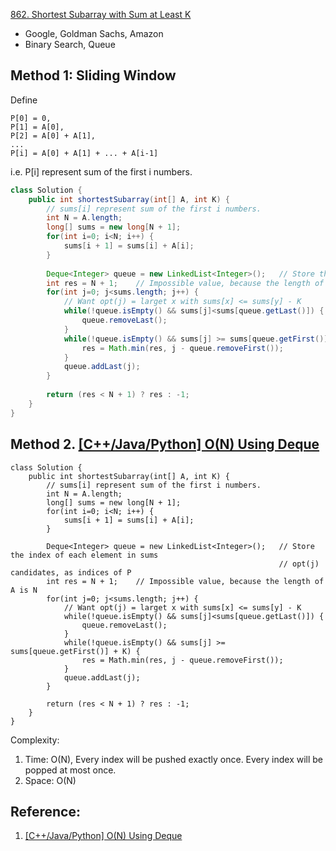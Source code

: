 [862. Shortest Subarray with Sum at Least K](https://leetcode.com/problems/shortest-subarray-with-sum-at-least-k/)

* Google, Goldman Sachs, Amazon
* Binary Search, Queue


## Method 1: Sliding Window
Define
```
P[0] = 0,   
P[1] = A[0],    
P[2] = A[0] + A[1], 
...
P[i] = A[0] + A[1] + ... + A[i-1]   
```
i.e. P[i] represent sum of the first i numbers.

```java 
class Solution {
    public int shortestSubarray(int[] A, int K) {
        // sums[i] represent sum of the first i numbers.
        int N = A.length;
        long[] sums = new long[N + 1];
        for(int i=0; i<N; i++) {
            sums[i + 1] = sums[i] + A[i];
        }
        
        Deque<Integer> queue = new LinkedList<Integer>();   // Store the index of each element in sums, opt(j) candidates, as indices of P
        int res = N + 1;    // Impossible value, because the length of A is N
        for(int j=0; j<sums.length; j++) {
            // Want opt(j) = larget x with sums[x] <= sums[y] - K
            while(!queue.isEmpty() && sums[j]<sums[queue.getLast()]) {
                queue.removeLast();
            }
            while(!queue.isEmpty() && sums[j] >= sums[queue.getFirst()] + K) {
                res = Math.min(res, j - queue.removeFirst());
            }
            queue.addLast(j);
        }
        
        return (res < N + 1) ? res : -1;
    }
}
```


## Method 2. [[C++/Java/Python] O(N) Using Deque](https://leetcode.com/problems/shortest-subarray-with-sum-at-least-k/discuss/143726/C%2B%2BJavaPython-O(N)-Using-Deque)
```
class Solution {
    public int shortestSubarray(int[] A, int K) {
        // sums[i] represent sum of the first i numbers.
        int N = A.length;
        long[] sums = new long[N + 1];
        for(int i=0; i<N; i++) {
            sums[i + 1] = sums[i] + A[i];
        }
        
        Deque<Integer> queue = new LinkedList<Integer>();   // Store the index of each element in sums
                                                            // opt(j) candidates, as indices of P
        int res = N + 1;    // Impossible value, because the length of A is N
        for(int j=0; j<sums.length; j++) {
            // Want opt(j) = larget x with sums[x] <= sums[y] - K
            while(!queue.isEmpty() && sums[j]<sums[queue.getLast()]) {
                queue.removeLast();
            }
            while(!queue.isEmpty() && sums[j] >= sums[queue.getFirst()] + K) {
                res = Math.min(res, j - queue.removeFirst());
            }
            queue.addLast(j);
        }
        
        return (res < N + 1) ? res : -1;
    }
}
```
Complexity:
1. Time: O(N), Every index will be pushed exactly once. Every index will be popped at most once.
2. Space: O(N)


## Reference:
1. [[C++/Java/Python] O(N) Using Deque](https://leetcode.com/problems/shortest-subarray-with-sum-at-least-k/discuss/143726/C%2B%2BJavaPython-O(N)-Using-Deque)


